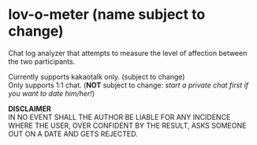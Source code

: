 # lov-o-meter (name subject to change)
Chat log analyzer that attempts to measure the level of affection between the two participants.  
  
Currently supports kakaotalk only. (subject to change)  
Only supports 1:1 chat. (**NOT** subject to change: *start a private chat first if you want to date him/her!*)

**DISCLAIMER**  
IN NO EVENT SHALL THE AUTHOR BE LIABLE FOR ANY INCIDENCE WHERE THE USER, OVER CONFIDENT BY THE RESULT, ASKS SOMEONE OUT ON A DATE AND GETS REJECTED.
